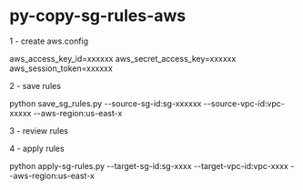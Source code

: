 # py-copy-sg-rules-aws


1 - create aws.config

aws_access_key_id=xxxxxx
aws_secret_access_key=xxxxxx
aws_session_token=xxxxxx

2 - save rules

python save_sg_rules.py --source-sg-id:sg-xxxxxx   --source-vpc-id:vpc-xxxxx --aws-region:us-east-x

3 - review rules

4 - apply rules 

python apply-sg-rules.py --target-sg-id:sg-xxxx   --target-vpc-id:vpc-xxxx --aws-region:us-east-x
